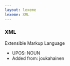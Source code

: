 ```yaml
---
layout: lexeme
lexeme: XML
---
```


###  XML

Extensible Markup Language
* UPOS:  NOUN
* Added from:  joukahainen

